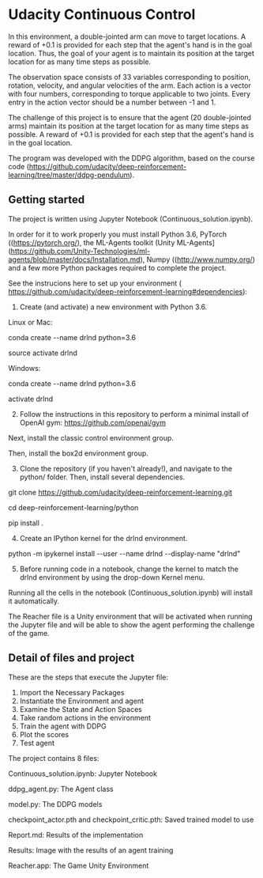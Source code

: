 # Udacity Continuous Control

In this environment, a double-jointed arm can move to target locations. A reward of +0.1 is provided for each step that the agent's hand is in the goal location. Thus, the goal of your agent is to maintain its position at the target location for as many time steps as possible.

The observation space consists of 33 variables corresponding to position, rotation, velocity, and angular velocities of the arm. Each action is a vector with four numbers, corresponding to torque applicable to two joints. Every entry in the action vector should be a number between -1 and 1.

The challenge of this project is to ensure that the agent (20 double-jointed arms) maintain its position at the target location for as many time steps as possible. A reward of +0.1 is provided for each step that the agent's hand is in the goal location.

The program was developed with the DDPG algorithm, based on the course code (https://github.com/udacity/deep-reinforcement-learning/tree/master/ddpg-pendulum).


## Getting started

The project is written using Jupyter Notebook (Continuous_solution.ipynb). 

In order for it to work properly you must install Python 3.6, PyTorch ((https://pytorch.org/), the ML-Agents toolkit (Unity ML-Agents](https://github.com/Unity-Technologies/ml-agents/blob/master/docs/Installation.md), Numpy ((http://www.numpy.org/) and a few more Python packages required to complete the project.

See the instrucions here to set up your environment ( https://github.com/udacity/deep-reinforcement-learning#dependencies):


1.	Create (and activate) a new environment with Python 3.6.

Linux or Mac:

conda create --name drlnd python=3.6

source activate drlnd

Windows:

conda create --name drlnd python=3.6 

activate drlnd


2.	Follow the instructions in this repository to perform a minimal install of OpenAI gym: https://github.com/openai/gym 

Next, install the classic control environment group.

Then, install the box2d environment group.


3.	Clone the repository (if you haven't already!), and navigate to the python/ folder. Then, install several dependencies.

git clone https://github.com/udacity/deep-reinforcement-learning.git

cd deep-reinforcement-learning/python

pip install .


4.	Create an IPython kernel for the drlnd environment.

python -m ipykernel install --user --name drlnd --display-name "drlnd"


5.	Before running code in a notebook, change the kernel to match the drlnd environment by using the drop-down Kernel menu.

Running all the cells in the notebook (Continuous_solution.ipynb) will install it automatically.

The Reacher file is a Unity environment that will be activated when running the Jupyter file and will be able to show the agent performing the challenge of the game.

## Detail of files and project

These are the steps that execute the Jupyter file:

1. Import the Necessary Packages
2. Instantiate the Environment and agent
3. Examine the State and Action Spaces
4. Take random actions in the environment
5. Train the agent with DDPG
6. Plot the scores
7. Test agent


The project contains 8 files:

Continuous_solution.ipynb: Jupyter Notebook

ddpg_agent.py: The Agent class

model.py: The DDPG models

checkpoint_actor.pth and checkpoint_critic.pth: Saved trained model to use

Report.md: Results of the implementation

Results: Image with the results of an agent training

Reacher.app: The Game Unity Environment

